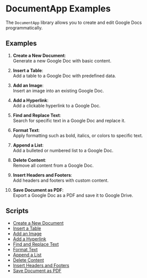 # DocumentApp Examples

The `DocumentApp` library allows you to create and edit Google Docs programmatically.

## Examples

1. **Create a New Document**:  
   Generate a new Google Doc with basic content.

2. **Insert a Table**:  
   Add a table to a Google Doc with predefined data.

3. **Add an Image**:  
   Insert an image into an existing Google Doc.

4. **Add a Hyperlink**:  
   Add a clickable hyperlink to a Google Doc.

5. **Find and Replace Text**:  
   Search for specific text in a Google Doc and replace it.

6. **Format Text**:  
   Apply formatting such as bold, italics, or colors to specific text.

7. **Append a List**:  
   Add a bulleted or numbered list to a Google Doc.

8. **Delete Content**:  
   Remove all content from a Google Doc.

9. **Insert Headers and Footers**:  
   Add headers and footers with custom content.

10. **Save Document as PDF**:  
    Export a Google Doc as a PDF and save it to Google Drive.

## Scripts

- [Create a New Document](./createDocument.gs)
- [Insert a Table](./insertTable.gs)
- [Add an Image](./addImage.gs)
- [Add a Hyperlink](./addHyperlink.gs)
- [Find and Replace Text](./findAndReplaceText.gs)
- [Format Text](./formatText.gs)
- [Append a List](./appendList.gs)
- [Delete Content](./deleteContent.gs)
- [Insert Headers and Footers](./insertHeadersAndFooters.gs)
- [Save Document as PDF](./saveAsPdf.gs)
